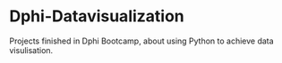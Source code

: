 # Dphi-Datavisualization
Projects finished in Dphi Bootcamp, about using Python to achieve data visulisation.
